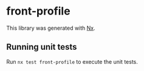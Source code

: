 # front-profile

This library was generated with [Nx](https://nx.dev).

## Running unit tests

Run `nx test front-profile` to execute the unit tests.
